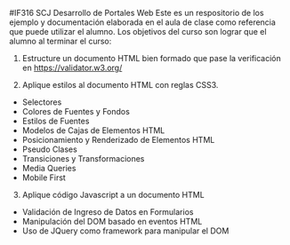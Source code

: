 #IF316 SCJ Desarrollo de Portales Web
Este es un respositorio de los ejemplo y documentación
elaborada en el aula de clase como referencia que
puede utilizar el alumno.
Los objetivos del curso son lograr que el alumno al terminar el curso:
1. Estructure un documento HTML bien
formado que pase la verificación en https://validator.w3.org/

2. Aplique estilos al documento HTML con reglas CSS3.
  - Selectores
  - Colores de Fuentes y Fondos
  - Estilos de Fuentes
  - Modelos de Cajas de Elementos HTML
  - Posicionamiento y Renderizado de Elementos HTML
  - Pseudo Clases
  - Transiciones y Transformaciones
  - Media Queries
  - Mobile First

3. Aplique código Javascript a un documento HTML
  - Validación de Ingreso de Datos en Formularios
  - Manipulación del DOM basado en eventos HTML
  - Uso de JQuery como framework para manipular el DOM
